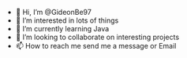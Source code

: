 - 👋 Hi, I’m @GideonBe97
- 👀 I’m interested in lots of things
- 🌱 I’m currently learning Java
- 💞️ I’m looking to collaborate on interesting projects
- 📫 How to reach me send me a message or Email

<!---
GideonBe97/GideonBe97 is a ✨ special ✨ repository because its `README.md` (this file) appears on your GitHub profile.
You can click the Preview link to take a look at your changes.
--->
